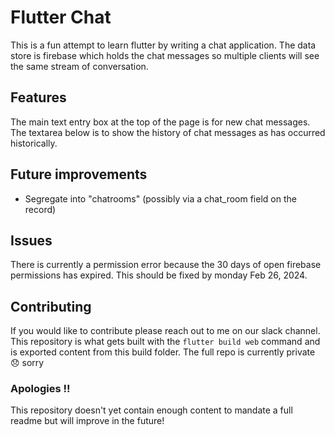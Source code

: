 # Flutter Chat

This is a fun attempt to learn flutter by writing a chat application.  The data store is firebase which holds the chat messages so multiple clients will see the same stream of conversation.


## Features
The main text entry box at the top of the page is for new chat messages.  The textarea below is to show the history of chat messages as has occurred historically.

## Future improvements
* Segregate into "chatrooms" (possibly via a chat_room field on the record)

## Issues
There is currently a permission error because the 30 days of open firebase permissions has expired.  This should be fixed by monday Feb 26, 2024.

## Contributing
If you would like to contribute please reach out to me on our slack channel. This repository is what gets built with the `flutter build web` command and is exported content from this build folder.  The full repo is currently private 😞 sorry

### Apologies !!
This repository doesn't yet contain enough content to mandate a full readme but will improve in the future!

